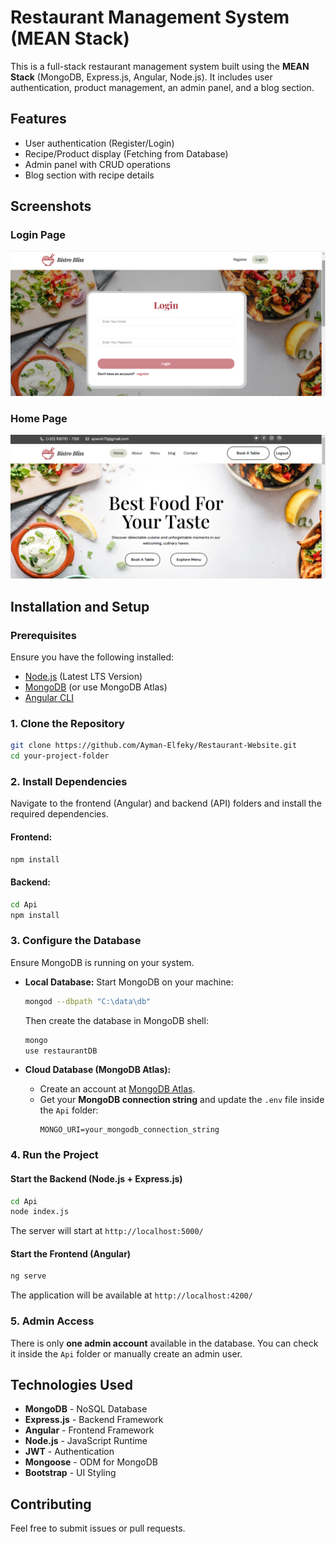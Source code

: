 # Restaurant Management System (MEAN Stack)

This is a full-stack restaurant management system built using the **MEAN Stack** (MongoDB, Express.js, Angular, Node.js). It includes user authentication, product management, an admin panel, and a blog section.

## Features
- User authentication (Register/Login)
- Recipe/Product display (Fetching from Database)
- Admin panel with CRUD operations
- Blog section with recipe details

## Screenshots

### Login Page
![Login Page](public/login.png)

### Home Page
![Home Page](public/home.png)

## Installation and Setup

### Prerequisites
Ensure you have the following installed:
- [Node.js](https://nodejs.org/) (Latest LTS Version)
- [MongoDB](https://www.mongodb.com/try/download/community) (or use MongoDB Atlas)
- [Angular CLI](https://angular.io/cli)

### 1. Clone the Repository
```bash
git clone https://github.com/Ayman-Elfeky/Restaurant-Website.git
cd your-project-folder
```

### 2. Install Dependencies
Navigate to the frontend (Angular) and backend (API) folders and install the required dependencies.

#### Frontend:
```bash
npm install
```

#### Backend:
```bash
cd Api
npm install
```

### 3. Configure the Database
Ensure MongoDB is running on your system.

- **Local Database:** Start MongoDB on your machine:
  ```bash
  mongod --dbpath "C:\data\db"
  ```
  Then create the database in MongoDB shell:
  ```bash
  mongo
  use restaurantDB
  ```

- **Cloud Database (MongoDB Atlas):**  
  - Create an account at [MongoDB Atlas](https://www.mongodb.com/atlas).
  - Get your **MongoDB connection string** and update the `.env` file inside the `Api` folder:
    ```
    MONGO_URI=your_mongodb_connection_string
    ```

### 4. Run the Project

#### Start the Backend (Node.js + Express.js)
```bash
cd Api
node index.js
```
The server will start at `http://localhost:5000/`

#### Start the Frontend (Angular)
```bash
ng serve
```
The application will be available at `http://localhost:4200/`

### 5. Admin Access
There is only **one admin account** available in the database. You can check it inside the `Api` folder or manually create an admin user.

## Technologies Used
- **MongoDB** - NoSQL Database
- **Express.js** - Backend Framework
- **Angular** - Frontend Framework
- **Node.js** - JavaScript Runtime
- **JWT** - Authentication
- **Mongoose** - ODM for MongoDB
- **Bootstrap** - UI Styling

## Contributing
Feel free to submit issues or pull requests.
